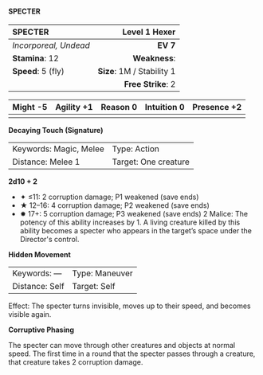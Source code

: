 #### SPECTER

| SPECTER               |          **Level 1 Hexer** |
| :-------------------- | -------------------------: |
| *Incorporeal, Undead* |                   **EV 7** |
| **Stamina**: 12       |              **Weakness**: |
| **Speed**: 5 (fly)    | **Size**: 1M / Stability 1 |
|                       |         **Free Strike**: 2 |

| **Might** -5 | **Agility** +1 | **Reason** 0 | **Intuition** 0 | **Presence** +2 |
| ------------ | -------------- | ------------ | --------------- | --------------- |
|              |                |              |                 |                 |

**Decaying Touch (Signature)**

|                        |                      |
| :--------------------- | :------------------- |
| Keywords: Magic, Melee | Type: Action         |
| Distance: Melee 1      | Target: One creature |

**2d10 + 2**

- ✦ ≤11: 2 corruption damage; P1 weakened (save ends)
- ★ 12–16: 4 corruption damage; P2 weakened (save ends)
- ✸ 17+: 5 corruption damage; P3 weakened (save ends) 2 Malice: The potency of this ability increases by 1. A living creature killed by this ability becomes a specter who appears in the target’s space under the Director's control.

**Hidden Movement**

|                |                |
| :------------- | :------------- |
| Keywords: —    | Type: Maneuver |
| Distance: Self | Target: Self   |

Effect: The specter turns invisible, moves up to their speed, and becomes visible again.

**Corruptive Phasing**

The specter can move through other creatures and objects at normal speed. The first time in a round that the specter passes through a creature, that creature takes 2 corruption damage.
